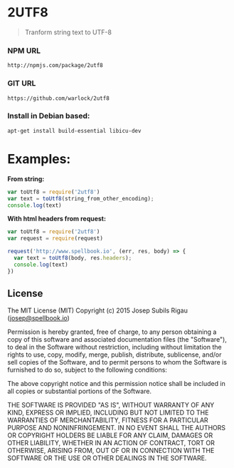 2UTF8
===
> Tranform string text to UTF-8

### NPM URL
```
http://npmjs.com/package/2utf8
```

### GIT URL
```
https://github.com/warlock/2utf8
```
### Install in Debian based:
```
apt-get install build-essential libicu-dev
```

# Examples:
**From string:**
```javascript
var toUtf8 = require('2utf8')
var text = toUtf8(string_from_other_encoding);
console.log(text)
```

**With html headers from request:**
```javascript
var toUtf8 = require('2utf8')
var request = require(request)

request('http://www.spellbook.io', (err, res, body) => {
  var text = toUtf8(body, res.headers);
  console.log(text)
})
```

## License
The MIT License (MIT)
Copyright (c) 2015 Josep Subils Rigau (josep@spellbook.io)

Permission is hereby granted, free of charge, to any person obtaining a copy of this software and associated documentation files (the "Software"), to deal in the Software without restriction, including without limitation the rights to use, copy, modify, merge, publish, distribute, sublicense, and/or sell copies of the Software, and to permit persons to whom the Software is furnished to do so, subject to the following conditions:

The above copyright notice and this permission notice shall be included in all copies or substantial portions of the Software.

THE SOFTWARE IS PROVIDED "AS IS", WITHOUT WARRANTY OF ANY KIND, EXPRESS OR IMPLIED, INCLUDING BUT NOT LIMITED TO THE WARRANTIES OF MERCHANTABILITY, FITNESS FOR A PARTICULAR PURPOSE AND NONINFRINGEMENT. IN NO EVENT SHALL THE AUTHORS OR COPYRIGHT HOLDERS BE LIABLE FOR ANY CLAIM, DAMAGES OR OTHER LIABILITY, WHETHER IN AN ACTION OF CONTRACT, TORT OR OTHERWISE, ARISING FROM, OUT OF OR IN CONNECTION WITH THE SOFTWARE OR THE USE OR OTHER DEALINGS IN THE SOFTWARE.
